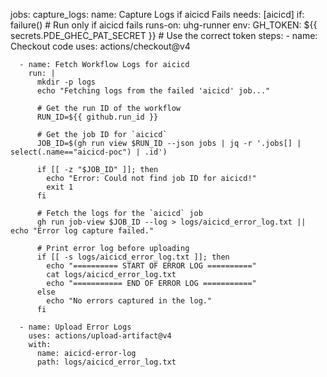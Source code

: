 jobs:
  capture_logs:
    name: Capture Logs if aicicd Fails
    needs: [aicicd]
    if: failure()  # Run only if aicicd fails
    runs-on: uhg-runner
    env:
      GH_TOKEN: ${{ secrets.PDE_GHEC_PAT_SECRET }}  # Use the correct token
    steps:
      - name: Checkout code
        uses: actions/checkout@v4

      - name: Fetch Workflow Logs for aicicd
        run: |
          mkdir -p logs
          echo "Fetching logs from the failed 'aicicd' job..."
          
          # Get the run ID of the workflow
          RUN_ID=${{ github.run_id }}

          # Get the job ID for `aicicd`
          JOB_ID=$(gh run view $RUN_ID --json jobs | jq -r '.jobs[] | select(.name=="aicicd-poc") | .id')

          if [[ -z "$JOB_ID" ]]; then
            echo "Error: Could not find job ID for aicicd!"
            exit 1
          fi

          # Fetch the logs for the `aicicd` job
          gh run job-view $JOB_ID --log > logs/aicicd_error_log.txt || echo "Error log capture failed."

          # Print error log before uploading
          if [[ -s logs/aicicd_error_log.txt ]]; then
            echo "========== START OF ERROR LOG =========="
            cat logs/aicicd_error_log.txt
            echo "=========== END OF ERROR LOG ==========="
          else
            echo "No errors captured in the log."
          fi

      - name: Upload Error Logs
        uses: actions/upload-artifact@v4
        with:
          name: aicicd-error-log
          path: logs/aicicd_error_log.txt
